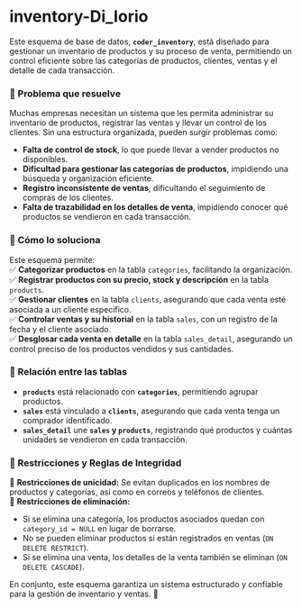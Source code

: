 # inventory-Di_Iorio

Este esquema de base de datos, **`coder_inventory`**, está diseñado para gestionar un inventario de productos y su proceso de venta, permitiendo un control eficiente sobre las categorías de productos, clientes, ventas y el detalle de cada transacción.

### **🔹 Problema que resuelve**

Muchas empresas necesitan un sistema que les permita administrar su inventario de productos, registrar las ventas y llevar un control de los clientes. Sin una estructura organizada, pueden surgir problemas como:

- **Falta de control de stock**, lo que puede llevar a vender productos no disponibles.
- **Dificultad para gestionar las categorías de productos**, impidiendo una búsqueda y organización eficiente.
- **Registro inconsistente de ventas**, dificultando el seguimiento de compras de los clientes.
- **Falta de trazabilidad en los detalles de venta**, impidiendo conocer qué productos se vendieron en cada transacción.

### **🔹 Cómo lo soluciona**

Este esquema permite:  
✅ **Categorizar productos** en la tabla `categories`, facilitando la organización.  
✅ **Registrar productos con su precio, stock y descripción** en la tabla `products`.  
✅ **Gestionar clientes** en la tabla `clients`, asegurando que cada venta esté asociada a un cliente específico.  
✅ **Controlar ventas y su historial** en la tabla `sales`, con un registro de la fecha y el cliente asociado.  
✅ **Desglosar cada venta en detalle** en la tabla `sales_detail`, asegurando un control preciso de los productos vendidos y sus cantidades.

### **🔹 Relación entre las tablas**

- **`products`** está relacionado con **`categories`**, permitiendo agrupar productos.
- **`sales`** está vinculado a **`clients`**, asegurando que cada venta tenga un comprador identificado.
- **`sales_detail`** une **`sales` y `products`**, registrando qué productos y cuántas unidades se vendieron en cada transacción.

### **🔹 Restricciones y Reglas de Integridad**

🔹 **Restricciones de unicidad:** Se evitan duplicados en los nombres de productos y categorías, así como en correos y teléfonos de clientes.  
🔹 **Restricciones de eliminación:**

- Si se elimina una categoría, los productos asociados quedan con `category_id = NULL` en lugar de borrarse.
- No se pueden eliminar productos si están registrados en ventas (`ON DELETE RESTRICT`).
- Si se elimina una venta, los detalles de la venta también se eliminan (`ON DELETE CASCADE`).

En conjunto, este esquema garantiza un sistema estructurado y confiable para la gestión de inventario y ventas. 🚀
